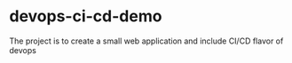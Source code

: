 # devops-ci-cd-demo
The project is to create a small web application and include CI/CD flavor of devops
